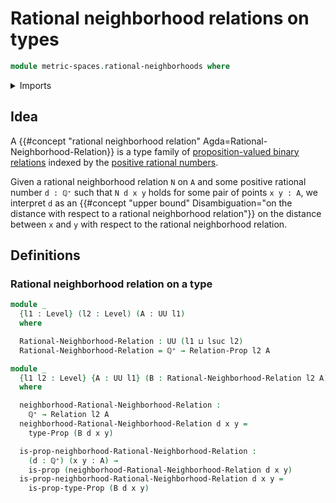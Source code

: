 # Rational neighborhood relations on types

```agda
module metric-spaces.rational-neighborhoods where
```

<details><summary>Imports</summary>

```agda
open import elementary-number-theory.positive-rational-numbers

open import foundation.binary-relations
open import foundation.propositions
open import foundation.universe-levels
```

</details>

## Idea

A
{{#concept "rational neighborhood relation" Agda=Rational-Neighborhood-Relation}}
is a type family of
[proposition-valued binary relations](foundation.binary-relations.md) indexed by
the
[positive rational numbers](elementary-number-theory.positive-rational-numbers.md).

Given a rational neighborhood relation `N` on `A` and some positive rational
number `d : ℚ⁺` such that `N d x y` holds for some pair of points `x y : A`, we
interpret `d` as an
{{#concept "upper bound" Disambiguation="on the distance with respect to a rational neighborhood relation"}}
on the distance between `x` and `y` with respect to the rational neighborhood
relation.

## Definitions

### Rational neighborhood relation on a type

```agda
module _
  {l1 : Level} (l2 : Level) (A : UU l1)
  where

  Rational-Neighborhood-Relation : UU (l1 ⊔ lsuc l2)
  Rational-Neighborhood-Relation = ℚ⁺ → Relation-Prop l2 A

module _
  {l1 l2 : Level} {A : UU l1} (B : Rational-Neighborhood-Relation l2 A)
  where

  neighborhood-Rational-Neighborhood-Relation :
    ℚ⁺ → Relation l2 A
  neighborhood-Rational-Neighborhood-Relation d x y =
    type-Prop (B d x y)

  is-prop-neighborhood-Rational-Neighborhood-Relation :
    (d : ℚ⁺) (x y : A) →
    is-prop (neighborhood-Rational-Neighborhood-Relation d x y)
  is-prop-neighborhood-Rational-Neighborhood-Relation d x y =
    is-prop-type-Prop (B d x y)
```
